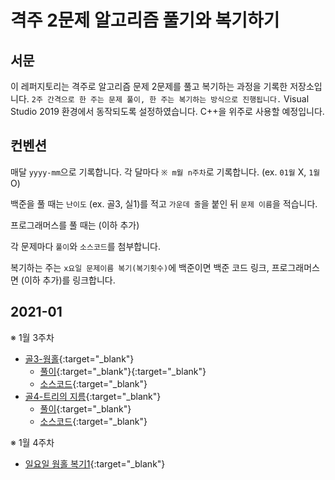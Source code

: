 # 격주 2문제 알고리즘 풀기와 복기하기

## 서문
이 레퍼지토리는 격주로 알고리즘 문제 2문제를 풀고 복기하는 과정을 기록한 저장소입니다. `2주 간격으로 한 주는 문제 풀이, 한 주는 복기하는 방식으로 진행됩니다.`
Visual Studio 2019 환경에서 동작되도록 설정하였습니다. C++을 위주로 사용할 예정입니다.

## 컨벤션
매달 `yyyy-mm`으로 기록합니다.
각 달마다 `※ m월 n주차`로 기록합니다. (ex. `01월` X, `1월` O)

백준을 풀 때는 `난이도` (ex. 골3, 실1)를 적고 `가운데 줄`을 붙인 뒤 `문제 이름`을 적습니다.

프로그래머스를 풀 때는 (이하 추가)

각 문제마다 `풀이`와 `소스코드`를 첨부합니다.

복기하는 주는 `x요일 문제이름 복기(복기횟수)`에 백준이면 백준 코드 링크, 프로그래머스면 (이하 추가)를 링크합니다.

## 2021-01
※ 1월 3주차
- [골3-웜홀](https://www.acmicpc.net/problem/1865){:target="_blank"}
  - [풀이](https://jh2song.notion.site/Bellman-Ford-9885c93c2bad4fc9ad13435bb98d962f){:target="_blank"}{:target="_blank"}
  - [소스코드](https://github.com/jh2song/problem-solving/blob/master/PS/boj_1865.cpp){:target="_blank"}
- [골4-트리의 지름](https://www.acmicpc.net/problem/1967){:target="_blank"}
  - [풀이](https://jh2song.notion.site/Tree-9e8b31ec6df24255ae3da7867096e137){:target="_blank"}
  - [소스코드](https://github.com/jh2song/problem-solving/blob/master/PS/boj_1967.cpp){:target="_blank"}

※ 1월 4주차
- [일요일 웜홀 복기1](http://boj.kr/8b7f4575f721489791e30cf0c31958f4){:target="_blank"}
